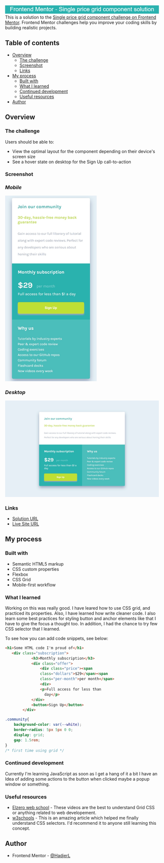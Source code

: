 
![Alt text](design/Frontend_Mentor_-_Single_price_grid_component_solution.png)
This is a solution to the [Single price grid component challenge on Frontend Mentor](https://www.frontendmentor.io/challenges/single-price-grid-component-5ce41129d0ff452fec5abbbc). Frontend Mentor challenges help you improve your coding skills by building realistic projects. 

## Table of contents

- [Overview](#overview)
  - [The challenge](#the-challenge)
  - [Screenshot](#screenshot)
  - [Links](#links)
- [My process](#my-process)
  - [Built with](#built-with)
  - [What I learned](#what-i-learned)
  - [Continued development](#continued-development)
  - [Useful resources](#useful-resources)
- [Author](#author)


## Overview

### The challenge

Users should be able to:

- View the optimal layout for the component depending on their device's screen size
- See a hover state on desktop for the Sign Up call-to-action

### Screenshot

### *Mobile*

<img src="design/Web%20capture_4-11-2022_21714_127.0.0.1.jpeg" width=300px />

### *Desktop*

![Alt text](design/Web%20capture_4-11-2022_2166_127.0.0.1.jpeg)

### Links

-  [Solution URL](https://github.com/HadjerL/frontend-mentor-sigle-price-componet)
-  [Live Site URL](https://flourishing-jalebi-883e6e.netlify.app/)

## My process

### Built with

- Semantic HTML5 markup
- CSS custom properties
- Flexbox
- CSS Grid
- Mobile-first workflow


### What I learned

Working on this was really good. I have leared how to use CSS grid, and practiced its properties. Also, I have learned how write cleaner code. I also learn some best practices for styling button and anchor elements like that I have to give the focus a thought too. In addition, I had the chance to try few CSS selector that I learned.

To see how you can add code snippets, see below:

```html
<h1>Some HTML code I'm proud of</h1>
   <div class="subscription">
            <h3>Monthly subscription</h3>
            <div class="offer">
                <div class="price"><span
                class="dollars">$29</span><span
                class="per-month">per month</span>
                <div>
                <p>Full access for less than 
                  day</p>
            </div>
            <button>Sign Up</button>
        </div>
```
```css
.community{
    background-color: var(--white);
    border-radius: 5px 5px 0 0;
    display: grid;
    gap: 1.5rem;
} 
/* first time using grid */

```
### Continued development

Currently I'm learning JavaScript as soon as I get a hang of it a bit I have an Idea of adding some actions to the button when clicked maybe a popup window or something.


### Useful resources

- [Elzero web school](https://youtube.com/playlist?list=PLWXRXgPf3t4Qav8ha0fQ0hw8gN41hSSFn) - These videos are the best to understand Grid CSS or anything related to web developement.
- [w3schools](https://www.w3schools.com/css/css_selectors.asp) - This is an amazing article which helped me finally understand CSS selectors. I'd recommend it to anyone still learning this concept.

## Author

- Frontend Mentor - [@HadjerL](https://www.frontendmentor.io/profile/HadjerL)


